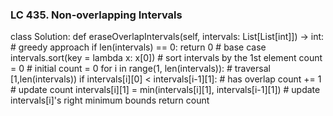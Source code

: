 ### LC 435. Non-overlapping Intervals
class Solution:
    def eraseOverlapIntervals(self, intervals: List[List[int]]) -> int:
        # greedy approach
        if len(intervals) == 0: return 0                                    # base case
        intervals.sort(key = lambda x: x[0])                                # sort intervals by the 1st element
        count = 0                                                           # initial count = 0
        for i in range(1, len(intervals)):                                  # traversal [1,len(intervals))
            if intervals[i][0] < intervals[i-1][1]:                         # has overlap
                count += 1                                                  # update count
                intervals[i][1] = min(intervals[i][1], intervals[i-1][1])   # update intervals[i]'s right minimum bounds
        return count